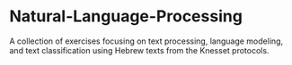 # Natural-Language-Processing
A collection of exercises focusing on text processing, language modeling, and text classification using Hebrew texts from the Knesset protocols.
